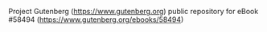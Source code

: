 Project Gutenberg (https://www.gutenberg.org) public repository for
eBook #58494 (https://www.gutenberg.org/ebooks/58494)

